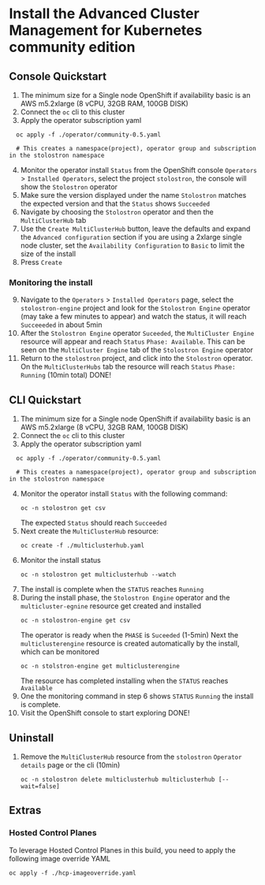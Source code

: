 
# Install the Advanced Cluster Management for Kubernetes community edition
## Console Quickstart
1. The minimum size for a Single node OpenShift if availability basic is an AWS m5.2xlarge (8 vCPU, 32GB RAM, 100GB DISK)
2. Connect the `oc` cli to this cluster
3. Apply the operator subscription yaml
```
  oc apply -f ./operator/community-0.5.yaml
  
  # This creates a namespace(project), operator group and subscription in the stolostron namespace
```
4. Monitor the operator install `Status` from the OpenShift console `Operators` > `Installed Operators`, select the project `stolostron`, the console will show the `Stolostron` operator
5. Make sure the version displayed under the name `Stolostron` matches the expected version and that the `Status` shows `Succeeded`
6. Navigate by choosing the `Stolostron` operator and then the `MultiClusterHub` tab
7. Use the `Create MultiClusterHub` button, leave the defaults and expand the `Advanced configuration` section if you are using a 2xlarge single node cluster, set the `Availability Configuration` to `Basic` to limit the size of the install
8. Press `Create`

### Monitoring the install
9. Navigate to the `Operators` > `Installed Operators` page, select the `stolostron-engine` project and look for the `Stolostron Engine` operator (may take a few minutes to appear) and watch the status, it will reach `Succeeeded` in about 5min
10. After the `Stolostron Engine` operator `Suceeded`, the `MultiCluster Engine` resource will appear and reach `Status` `Phase: Available`. This can be seen on the `MultiCluster Engine` tab of the `Stolostron Engine` operator
11. Return to the `stolostron` project, and click into the `Stolostron` operator. On the `MultiClusterHubs` tab the resource will reach `Status` `Phase: Running` (10min total)
DONE!

## CLI Quickstart
1. The minimum size for a Single node OpenShift if availability basic is an AWS m5.2xlarge (8 vCPU, 32GB RAM, 100GB DISK)
2. Connect the `oc` cli to this cluster
3. Apply the operator subscription yaml
```
  oc apply -f ./operator/community-0.5.yaml
  
  # This creates a namespace(project), operator group and subscription in the stolostron namespace
```
4. Monitor the operator install `Status` with the following command:
   ```
   oc -n stolostron get csv
   ```
   The expected `Status` should reach `Succeeded`
5. Next create the `MultiClusterHub` resource:
   ```
   oc create -f ./multiclusterhub.yaml
   ```
6. Monitor the install status
   ```
   oc -n stolostron get multiclusterhub --watch
   ```
7. The install is complete when the `STATUS` reaches `Running`
8. During the install phase, the `Stolostron Engine` operator and the `multicluster-egnine` resource get created and installed
   ```
   oc -n stolostron-engine get csv
   ```
   The operator is ready when the `PHASE` is `Suceeded` (1-5min)
   Next the `multiclusterengine` resource is created automatically by the install, which can be monitored
   ```
   oc -n stolstron-engine get multiclusterengine
   ```
   The resource has completed installing when the `STATUS` reaches `Available`
9. One the monitoring command in step 6 shows `STATUS` `Running` the install is complete.
10. Visit the OpenShift console to start exploring
DONE!

## Uninstall
1. Remove the `MultiClusterHub` resource from the `stolostron` `Operator details` page or the cli (10min)
   ```
   oc -n stolostron delete multiclusterhub multiclusterhub [--wait=false]
   ```

## Extras
### Hosted Control Planes
To leverage Hosted Control Planes in this build, you need to apply the following image override YAML
```
oc apply -f ./hcp-imageoverride.yaml
```